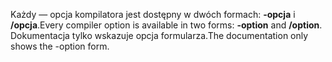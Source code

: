 
<span data-ttu-id="20d18-101">Każdy — opcja kompilatora jest dostępny w dwóch formach: **-opcja** i **/opcja**.</span><span class="sxs-lookup"><span data-stu-id="20d18-101">Every compiler option is available in two forms: **-option** and **/option**.</span></span> <span data-ttu-id="20d18-102">Dokumentacja tylko wskazuje opcja formularza.</span><span class="sxs-lookup"><span data-stu-id="20d18-102">The documentation only shows the -option form.</span></span> 
